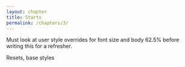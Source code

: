 ```yaml
---
layout: chapter
title: Starts
permalink: /chapters/3/
---
```


Must look at user style overrides for font size and body 62.5% before writing this for a refresher.

Resets, base styles